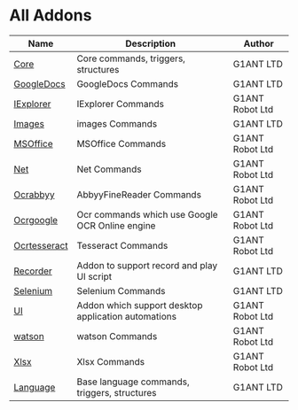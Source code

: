 # All Addons

| Name | Description | Author |
| ---- | ----------- | ----- |
| [Core](../G1ANT.Addons/G1ANT.Addon.Core/Addon.md) | Core commands, triggers, structures | G1ANT LTD |
| [GoogleDocs](../G1ANT.Addons/G1ANT.Addon.GoogleDocs/Addon.md) | GoogleDocs Commands | G1ANT LTD |
| [IExplorer](../G1ANT.Addons/G1ANT.Addon.IExplorer/Addon.md) | IExplorer Commands | G1ANT Robot Ltd |
| [Images](../G1ANT.Addons/G1ANT.Addon.Images/Addon.md) | images Commands | G1ANT LTD |
| [MSOffice](../G1ANT.Addons/G1ANT.Addon.MSOffice/Addon.md) | MSOffice Commands | G1ANT Robot Ltd |
| [Net](../G1ANT.Addons/G1ANT.Addon.Net/Addon.md) | Net Commands | G1ANT Robot Ltd |
| [Ocrabbyy](../G1ANT.Addons/G1ANT.Addon.Ocr.AbbyyFineReader/Addon.md) | AbbyyFineReader Commands | G1ANT Robot Ltd |
| [Ocrgoogle](../G1ANT.Addons/G1ANT.Addon.Ocr.Google/Addon.md) | Ocr commands which use Google OCR Online engine | G1ANT Robot Ltd |
| [Ocrtesseract](../G1ANT.Addons/G1ANT.Addon.Ocr.Tesseract/Addon.md) | Tesseract Commands | G1ANT Robot Ltd |
| [Recorder](../G1ANT.Addons/G1ANT.Addon.Recorder/Addon.md) | Addon to support record and play UI script | G1ANT LTD |
| [Selenium](../G1ANT.Addons/G1ANT.Addon.Selenium/Addon.md) | Selenium Commands | G1ANT LTD |
| [UI](../G1ANT.Addons/G1ANT.Addon.UI/Addon.md) | Addon which support desktop application automations | G1ANT Robot Ltd |
| [watson](../G1ANT.Addons/G1ANT.Addon.Watson/Addon.md) | watson Commands | G1ANT Robot Ltd |
| [Xlsx](../G1ANT.Addons/G1ANT.Addon.Xlsx/Addon.md) | Xlsx Commands | G1ANT Robot Ltd |
| [Language](../G1ANT.Addons/G1ANT.Language/Addon.md) | Base language commands, triggers, structures | G1ANT LTD |
